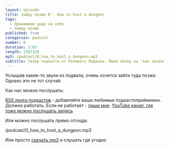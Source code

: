 ```yaml
---
layout: episode
title: Зайду позже 0 - How to host a dungeon
tags:
  - Принимаем удар на себя
  - Зайду позже
published: true
categories: podcast
number: 0
duration: 2:03
length: 2397328
mp3: /podcast/0_how_to_host_a_dungeon.mp3
subtitle: Тизер подкаста от Ролевого Подвала. Мини обзор на "как заселить подземелье" на 2 минуты
---
```

Услышав какие-то звуки из подвала, очень хочется зайти туда позже. Однако это не тот случай.

Как нас можно послушать:

[RSS лента подкастов](/podcast-feed.xml) - добавляйте ваши любимые подкастоприёмники. Должно работать. Если не работает - [пиши мне](https://t.me/wunderwaffla).
[YouTube канал, где тоже можно послушать эапись](https://www.youtube.com/channel/UCr-09bDJ9wvDxTMmotgOeFg)

Или можно послушать прямо отсюда:

/podcast/0_how_to_host_a_dungeon.mp3

Или просто [скачать mp3](/podcast/0_how_to_host_a_dungeon.mp3) и слушать где угодно

